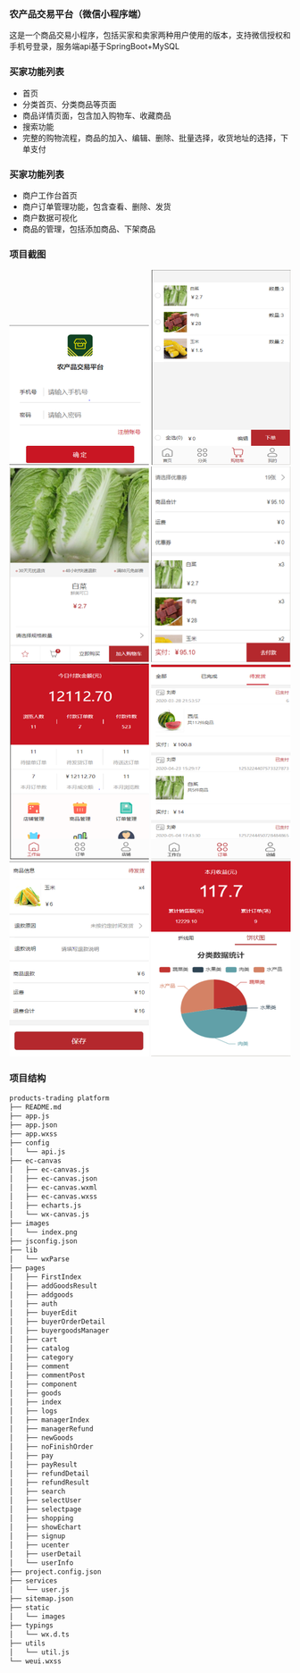 ### 农产品交易平台（微信小程序端）
这是一个商品交易小程序，包括买家和卖家两种用户使用的版本，支持微信授权和手机号登录，服务端api基于SpringBoot+MySQL

### 买家功能列表
+ 首页
+ 分类首页、分类商品等页面
+ 商品详情页面，包含加入购物车、收藏商品
+ 搜索功能
+ 完整的购物流程，商品的加入、编辑、删除、批量选择，收货地址的选择，下单支付

### 买家功能列表
+ 商户工作台首页
+ 商户订单管理功能，包含查看、删除、发货
+ 商户数据可视化
+ 商品的管理，包括添加商品、下架商品


### 项目截图

<img src="https://github.com/dake277/products-trading-platform/blob/master/images/index.png" alt="image" width="250" height="250" />
<img src="https://github.com/dake277/products-trading-platform/blob/master/images/cart.png" alt="image" width="250" height="350" />
<img src="https://github.com/dake277/products-trading-platform/blob/master/images/detail.png" alt="image" width="250" height="350" />
<img src="https://github.com/dake277/products-trading-platform/blob/master/images/order.png" alt="image" width="250" height="350" />
<img src="https://github.com/dake277/products-trading-platform/blob/master/images/work.png" alt="image" width="250" height="350" />
<img src="https://github.com/dake277/products-trading-platform/blob/master/images/order-shop.png" alt="image" width="250" height="350" />
<img src="https://github.com/dake277/products-trading-platform/blob/master/images/refund.png" alt="image" width="250" height="350" />
<img src="https://github.com/dake277/products-trading-platform/blob/master/images/echarts.png" alt="image" width="250" height="350" />





### 项目结构
```
products-trading platform
├── README.md
├── app.js
├── app.json
├── app.wxss
├── config
│   └── api.js
├── ec-canvas
│   ├── ec-canvas.js
│   ├── ec-canvas.json
│   ├── ec-canvas.wxml
│   ├── ec-canvas.wxss
│   ├── echarts.js
│   └── wx-canvas.js
├── images
│   └── index.png
├── jsconfig.json
├── lib
│   └── wxParse
├── pages
│   ├── FirstIndex
│   ├── addGoodsResult
│   ├── addgoods
│   ├── auth
│   ├── buyerEdit
│   ├── buyerOrderDetail
│   ├── buyergoodsManager
│   ├── cart
│   ├── catalog
│   ├── category
│   ├── comment
│   ├── commentPost
│   ├── component
│   ├── goods
│   ├── index
│   ├── logs
│   ├── managerIndex
│   ├── managerRefund
│   ├── newGoods
│   ├── noFinishOrder
│   ├── pay
│   ├── payResult
│   ├── refundDetail
│   ├── refundResult
│   ├── search
│   ├── selectUser
│   ├── selectpage
│   ├── shopping
│   ├── showEchart
│   ├── signup
│   ├── ucenter
│   ├── userDetail
│   └── userInfo
├── project.config.json
├── services
│   └── user.js
├── sitemap.json
├── static
│   └── images
├── typings
│   └── wx.d.ts
├── utils
│   └── util.js
└── weui.wxss
```
